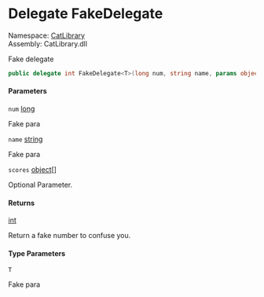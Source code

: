 ﻿# Delegate FakeDelegate<T>

Namespace: [CatLibrary](CatLibrary.md)  
Assembly: CatLibrary.dll

Fake delegate

```csharp
public delegate int FakeDelegate<T>(long num, string name, params object[] scores)
```

#### Parameters

`num` [long](https://learn.microsoft.com/dotnet/api/system.int64)

Fake para

`name` [string](https://learn.microsoft.com/dotnet/api/system.string)

Fake para

`scores` [object](https://learn.microsoft.com/dotnet/api/system.object)[]

Optional Parameter.

#### Returns

[int](https://learn.microsoft.com/dotnet/api/system.int32)

Return a fake number to confuse you.

#### Type Parameters

`T` 

Fake para

